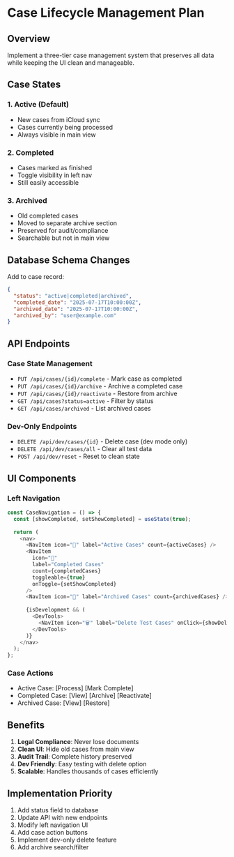# Case Lifecycle Management Plan

## Overview
Implement a three-tier case management system that preserves all data while keeping the UI clean and manageable.

## Case States

### 1. Active (Default)
- New cases from iCloud sync
- Cases currently being processed
- Always visible in main view

### 2. Completed
- Cases marked as finished
- Toggle visibility in left nav
- Still easily accessible

### 3. Archived
- Old completed cases
- Moved to separate archive section
- Preserved for audit/compliance
- Searchable but not in main view

## Database Schema Changes

Add to case record:
```json
{
  "status": "active|completed|archived",
  "completed_date": "2025-07-17T10:00:00Z",
  "archived_date": "2025-07-17T10:00:00Z",
  "archived_by": "user@example.com"
}
```

## API Endpoints

### Case State Management
- `PUT /api/cases/{id}/complete` - Mark case as completed
- `PUT /api/cases/{id}/archive` - Archive a completed case
- `PUT /api/cases/{id}/reactivate` - Restore from archive
- `GET /api/cases?status=active` - Filter by status
- `GET /api/cases/archived` - List archived cases

### Dev-Only Endpoints
- `DELETE /api/dev/cases/{id}` - Delete case (dev mode only)
- `DELETE /api/dev/cases/all` - Clear all test data
- `POST /api/dev/reset` - Reset to clean state

## UI Components

### Left Navigation
```javascript
const CaseNavigation = () => {
  const [showCompleted, setShowCompleted] = useState(true);
  
  return (
    <nav>
      <NavItem icon="📁" label="Active Cases" count={activeCases} />
      <NavItem 
        icon="📁" 
        label="Completed Cases" 
        count={completedCases}
        toggleable={true}
        onToggle={setShowCompleted}
      />
      <NavItem icon="📁" label="Archived Cases" count={archivedCases} />
      
      {isDevelopment && (
        <DevTools>
          <NavItem icon="🗑️" label="Delete Test Cases" onClick={showDeleteModal} />
        </DevTools>
      )}
    </nav>
  );
};
```

### Case Actions
- Active Case: [Process] [Mark Complete]
- Completed Case: [View] [Archive] [Reactivate]
- Archived Case: [View] [Restore]

## Benefits

1. **Legal Compliance**: Never lose documents
2. **Clean UI**: Hide old cases from main view
3. **Audit Trail**: Complete history preserved
4. **Dev Friendly**: Easy testing with delete option
5. **Scalable**: Handles thousands of cases efficiently

## Implementation Priority

1. Add status field to database
2. Update API with new endpoints
3. Modify left navigation UI
4. Add case action buttons
5. Implement dev-only delete feature
6. Add archive search/filter